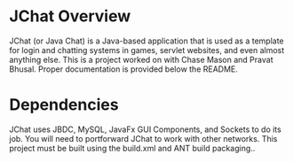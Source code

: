 # JChat Overview
JChat (or Java Chat) is a Java-based application that is used as a template for login and chatting systems in games, servlet websites, and even almost anything else. This is a project worked on with Chase Mason and Pravat Bhusal. Proper documentation is provided below the README.


# Dependencies
JChat uses JBDC, MySQL, JavaFx GUI Components, and Sockets to do its job.
You will need to portforward JChat to work with other networks.
This project must be built using the build.xml and ANT build packaging..
